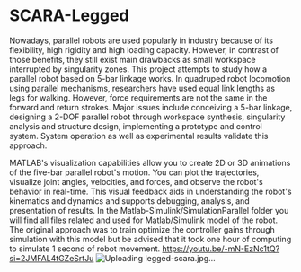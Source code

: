 # SCARA-Legged
Nowadays, parallel robots are used popularly in industry because of its flexibility, high rigidity and high loading capacity. However, in contrast of those benefits, they still exist main drawbacks as small workspace interrupted by singularity zones. This project attempts to study how a parallel robot based on 5-bar linkage works. In quadruped robot locomotion using parallel mechanisms, researchers have used equal link lengths as legs for walking. However, force requirements are not the same in the forward and return strokes. Major issues include conceiving a 5-bar linkage, designing a 2-DOF parallel robot through workspace synthesis, singularity analysis and structure design, implementing a prototype and control system. System operation as well as experimental results validate this approach. 

MATLAB's visualization capabilities allow you to create 2D or 3D animations of the five-bar parallel robot's motion. You can plot the trajectories, visualize joint angles, velocities, and forces, and observe the robot's behavior in real-time. This visual feedback aids in understanding the robot's kinematics and dynamics and supports debugging, analysis, and presentation of results.
In the Matlab-Simulink/SimulationParallel folder you will find all files related and used for Matlab/Simulink model of the robot. The original approach was to train optimize the controller gains through simulation with this model but be advised that it took one hour of computing to simulate 1 second of robot movement. https://youtu.be/-mN-EzNc1tQ?si=2JMFAL4tGZeSrtJu
![Uploading legged-scara.jpg…]()
